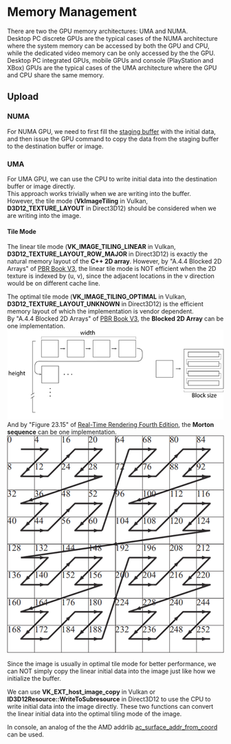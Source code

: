 # Memory Management  

There are two the GPU memory architectures: UMA and NUMA.  
Desktop PC discrete GPUs are the typical cases of the NUMA architecture where the system memory can be accessed by both the GPU and CPU, while the dedicated video memory can be only accessed by the the GPU.  
Desktop PC integrated GPUs, mobile GPUs and console (PlayStation and XBox) GPUs are the typical cases of the UMA architecture where the GPU and CPU share the same memory.  

## Upload  

### NUMA

For NUMA GPU, we need to first fill the [staging buffer](https://chromium.googlesource.com/angle/angle/+/refs/heads/chromium/5777/src/libANGLE/renderer/vulkan/vk_helpers.cpp#4877) with the initial data, and then issue the GPU command to copy the data from the staging buffer to the destination buffer or image.  

### UMA 

For UMA GPU, we can use the CPU to write initial data into the destination buffer or image directly.  
This approach works trivially when we are writing into the buffer.  
However, the tile mode (**VkImageTiling** in Vulkan, **D3D12_TEXTURE_LAYOUT** in Direct3D12) should be considered when we are writing into the image.  

#### Tile Mode  

The linear tile mode (**VK_IMAGE_TILING_LINEAR** in Vulkan, **D3D12_TEXTURE_LAYOUT_ROW_MAJOR** in Direct3D12) is exactly the natural memory layout of the **C++ 2D array**. However, by "A.4.4 Blocked 2D Arrays" of [PBR Book V3](https://pbr-book.org/3ed-2018/Utilities/Memory_Management#Blocked2DArrays), the linear tile mode is NOT efficient when the 2D texture is indexed by (u, v), since the adjacent locations in the v direction would be on different cache line.  
  
The optimal tile mode (**VK_IMAGE_TILING_OPTIMAL** in Vulkan, **D3D12_TEXTURE_LAYOUT_UNKNOWN** in Direct3D12) is the efficient memory layout of which the implementation is vendor dependent.  
By "A.4.4 Blocked 2D Arrays" of [PBR Book V3](https://pbr-book.org/3ed-2018/Utilities/Memory_Management#Blocked2DArrays), the **Blocked 2D Array** can be one implementation.  
![](Memory-Management-1.png)  
And by "Figure 23.15" of [Real-Time Rendering Fourth Edition](https://www.realtimerendering.com/), the **Morton sequence** can be one implementation.  
![](Memory-Management-2.png)  

Since the image is usually in optimal tile mode for better performance, we can NOT simply copy the linear initial data into the image just like how we initialize the buffer.  

We can use **VK_EXT_host_image_copy** in Vulkan or **ID3D12Resource::WriteToSubresource** in Direct3D12 to use the CPU to write initial data into the image directly. These two functions can convert the linear initial data into the optimal tiling mode of the image.  

In console, an analog of the the AMD addrlib [ac_surface_addr_from_coord](https://gitlab.freedesktop.org/mesa/mesa/-/blob/22.3/src/amd/vulkan/radv_meta_bufimage.c#L1372) can be used.
 
